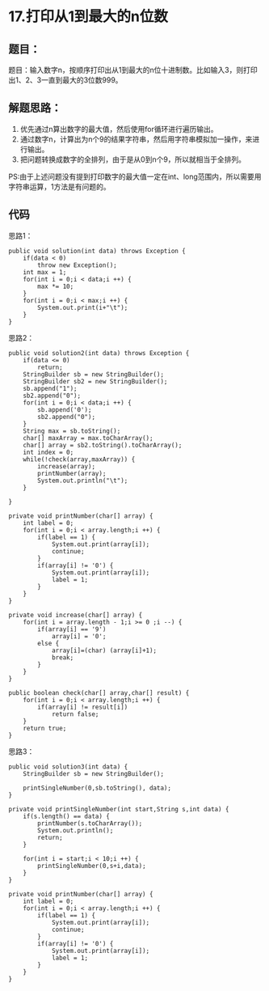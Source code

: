 # 17.打印从1到最大的n位数

## 题目：

题目：输入数字n，按顺序打印出从1到最大的n位十进制数。比如输入3，则打印出1、2、3一直到最大的3位数999。

## 解题思路：

1. 优先通过n算出数字的最大值，然后使用for循环进行遍历输出。
2. 通过数字n，计算出为n个9的结果字符串，然后用字符串模拟加一操作，来进行输出。
3. 把问题转换成数字的全排列，由于是从0到n个9，所以就相当于全排列。

PS:由于上述问题没有提到打印数字的最大值一定在int、long范围内，所以需要用字符串运算，1方法是有问题的。

## 代码

思路1：

    public void solution(int data) throws Exception {
		if(data < 0)
			throw new Exception();
		int max = 1;
		for(int i = 0;i < data;i ++) {
			max *= 10;
		}
		for(int i = 0;i < max;i ++) {
			System.out.print(i+"\t");
		}
	}

思路2：

    public void solution2(int data) throws Exception {
		if(data <= 0)
			return;
		StringBuilder sb = new StringBuilder();
		StringBuilder sb2 = new StringBuilder();
		sb.append("1");
		sb2.append("0");
		for(int i = 0;i < data;i ++) {
			sb.append('0');
			sb2.append("0");
		}
		String max = sb.toString();
		char[] maxArray = max.toCharArray();
		char[] array = sb2.toString().toCharArray();
		int index = 0;
		while(!check(array,maxArray)) {
			increase(array);
			printNumber(array);
			System.out.println("\t");
		}
		
	}
	
	private void printNumber(char[] array) {
		int label = 0;
		for(int i = 0;i < array.length;i ++) {
			if(label == 1) {
				System.out.print(array[i]);
				continue;
			}
			if(array[i] != '0') {
				System.out.print(array[i]);
				label = 1;
			}
		}
	}
	
	private void increase(char[] array) {
		for(int i = array.length - 1;i >= 0 ;i --) {
			if(array[i] == '9')
				array[i] = '0';
			else {
				array[i]=(char) (array[i]+1);
				break;
			}
		}
	}
	
	public boolean check(char[] array,char[] result) {
		for(int i = 0;i < array.length;i ++) {
			if(array[i] != result[i])
				return false;
		}
		return true;
	}

思路3：

	public void solution3(int data) {
		StringBuilder sb = new StringBuilder();
		
		printSingleNumber(0,sb.toString(), data);
	}
	
	private void printSingleNumber(int start,String s,int data) {
		if(s.length() == data) {
			printNumber(s.toCharArray());
			System.out.println();
			return;
		}
			
		for(int i = start;i < 10;i ++) {
			printSingleNumber(0,s+i,data);
		}
	}

	private void printNumber(char[] array) {
		int label = 0;
		for(int i = 0;i < array.length;i ++) {
			if(label == 1) {
				System.out.print(array[i]);
				continue;
			}
			if(array[i] != '0') {
				System.out.print(array[i]);
				label = 1;
			}
		}
	}
	